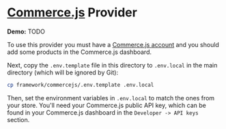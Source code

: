 # [Commerce.js](https://commercejs.com/) Provider

**Demo:** TODO

To use this provider you must have a [Commerce.js account](https://commercejs.com/) and you should add some products in the Commerce.js dashboard.

Next, copy the `.env.template` file in this directory to `.env.local` in the main directory (which will be ignored by Git):

```bash
cp framework/commercejs/.env.template .env.local
```

Then, set the environment variables in `.env.local` to match the ones from your store. You'll need your Commerce.js public API key, which can be found in your Commerce.js dashboard in the `Developer -> API keys` section.
